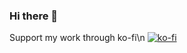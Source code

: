 ### Hi there 👋

Support my work through ko-fi\n
[![ko-fi](https://ko-fi.com/img/githubbutton_sm.svg)](https://ko-fi.com/N4N03YB54)
<!--
**MCUxDaredevil/MCUxDaredevil** is a ✨ _special_ ✨ repository because its `README.md` (this file) appears on your GitHub profile.
-->
